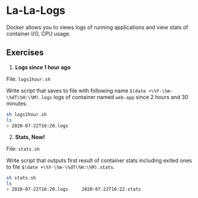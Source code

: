 # La-La-Logs

Docker allows you to views logs of running applications and view stats of container I/O, CPU usage.

## Exercises

1. **Logs since 1 hour ago**

File: `logs1hour.sh`

Write script that saves to file with following name `$(date +\%Y-\%m-\%dT\%H:\%M).logs` 
logs of container named `web-app` since 2 hours and 30 minutes. 

```bash
sh logs1hour.sh
ls
> 2020-07-22T16:20.logs
```

2. **Stats, Now!**

File: `stats.sh`

Write script that outputs first result of container stats including exited ones to file 
`$(date +\%Y-\%m-\%dT\%H:\%M).stats`.

```bash
sh stats.sh
ls
> 2020-07-22T16:20.logs     2020-07-22T16:22.stats
```
